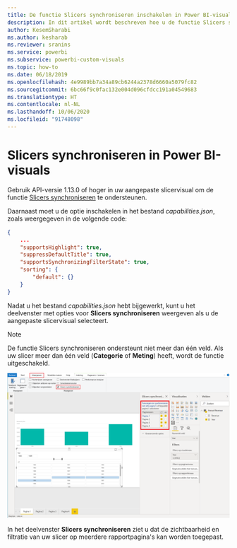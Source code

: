 ```yaml
---
title: De functie Slicers synchroniseren inschakelen in Power BI-visuals
description: In dit artikel wordt beschreven hoe u de functie Slicers synchroniseren kunt toevoegen aan Power BI-visuals.
author: KesemSharabi
ms.author: kesharab
ms.reviewer: sranins
ms.service: powerbi
ms.subservice: powerbi-custom-visuals
ms.topic: how-to
ms.date: 06/18/2019
ms.openlocfilehash: 4e9989bb7a34a89cb6244a2378d6660a5079fc82
ms.sourcegitcommit: 6bc66f9c0fac132e004d096cfdcc191a04549683
ms.translationtype: HT
ms.contentlocale: nl-NL
ms.lasthandoff: 10/06/2020
ms.locfileid: "91748098"
---
```

# <a name="sync-slicers-in-power-bi-visuals"></a>Slicers synchroniseren in Power BI-visuals

Gebruik API-versie 1.13.0 of hoger in uw aangepaste slicervisual om de functie [Slicers synchroniseren](../../visuals/power-bi-visualization-slicers.md) te ondersteunen.

Daarnaast moet u de optie inschakelen in het bestand *capabilities.json*, zoals weergegeven in de volgende code:

```json
{
    ...
    "supportsHighlight": true,
    "suppressDefaultTitle": true,
    "supportsSynchronizingFilterState": true,
    "sorting": {
        "default": {}
    }
}
```

Nadat u het bestand *capabilities.json* hebt bijgewerkt, kunt u het deelvenster met opties voor **Slicers synchroniseren** weergeven als u de aangepaste slicervisual selecteert.

> [!NOTE]
> De functie Slicers synchroniseren ondersteunt niet meer dan één veld. Als uw slicer meer dan één veld (**Categorie** of **Meting**) heeft, wordt de functie uitgeschakeld.

![Het deelvenster Slicers synchroniseren](media/enable-sync-slicers/sync-slicers-panel.png)

In het deelvenster **Slicers synchroniseren** ziet u dat de zichtbaarheid en filtratie van uw slicer op meerdere rapportpagina's kan worden toegepast.